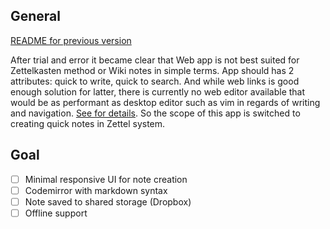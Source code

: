## General

[README for previous version](./README-v.0.1.md)

After trial and error it became clear that Web app is not best suited for Zettelkasten
method or Wiki notes in simple terms. App should has 2 attributes: quick to write, quick
to search. And while web links is good enough solution for latter, there is currently no web editor
available that would be as performant as desktop editor such as vim in regards of writing
and navigation. [See for details](https://github.com/B1aZer/ZettNote). So the scope of this app is switched to creating quick notes
in Zettel system.

## Goal

 - [ ] Minimal responsive UI for note creation
 - [ ] Codemirror with markdown syntax
 - [ ] Note saved to shared storage (Dropbox)
 - [ ] Offline support

